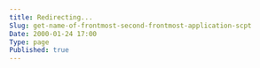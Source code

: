 ```yaml
---
title: Redirecting...
Slug: get-name-of-frontmost-second-frontmost-application-scpt
Date: 2000-01-24 17:00
Type: page
Published: true
---
```


<script type="text/javascript">
	var theAddress = "http://lawrenceting.tk/applescript/#Application : Proces"
	document.write("Redirecting to " + theAddress);
	window.location = theAddress
</script>